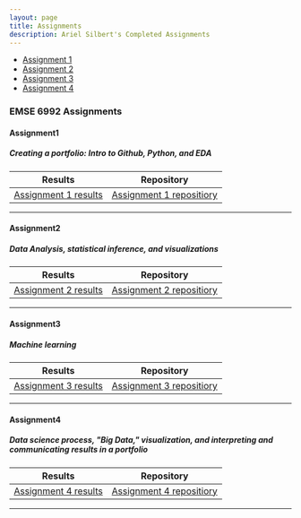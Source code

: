```yaml
---
layout: page
title: Assignments
description: Ariel Silbert's Completed Assignments
---
```



<div class="navbar">
    <div class="navbar-inner">
        <ul class="nav">
            <li><a href="#Assignment 1">Assignment 1</a></li>
            <li><a href="#Assignment 2">Assignment 2</a></li>
            <li><a href="#Assignment 3">Assignment 3</a></li>
            <li><a href="#Assignment 4">Assignment 4</a></li>
        </ul>
    </div>
</div>


### EMSE 6992 Assignments
####  <a name="Assignment 1"></a>Assignment1
##### <a name="datamanipulationandaggregation"></a>Creating a portfolio: Intro to Github, Python, and EDA

Results | Repository
---|---
[Assignment 1 results](https://alsilbert.github.io/Assignments/HW1_ArielSilbert.ipynb)| [Assignment 1 repositiory](https://github.com/alsilbert/alsilbert.github.io/tree/master/Assignments/data/HW1)

---


####  <a name="Assignment 2"></a>Assignment2
##### <a name="scientificcomputing"></a>Data Analysis, statistical inference, and visualizations

| Results                | Repository                 |
| ---------------------- |:--------------------------:|
| [Assignment 2 results](https://alsilbert.github.io/Assignments/HW2_ArielSilbert.ipynb)| [Assignment 2 repositiory](https://github.com/alsilbert/alsilbert.github.io/tree/master/Assignments/data/HW2)|

---


####  <a name="Assignment 3"></a>Assignment3
##### <a name="deeplearning"></a>Machine learning


| Results                | Repository                 |
| ---------------------- |:--------------------------:|
| [Assignment 3 results]()| [Assignment 3 repositiory]()|

---



####  <a name="Assignment 4"></a>Assignment4
##### <a name="networkanalysis"></a>Data science process, "Big Data," visualization, and interpreting and communicating results in a portfolio


| Results                | Repository                 |
| ---------------------- |:--------------------------:|
| [Assignment 4 results]()| [Assignment 4 repositiory]()|

---
